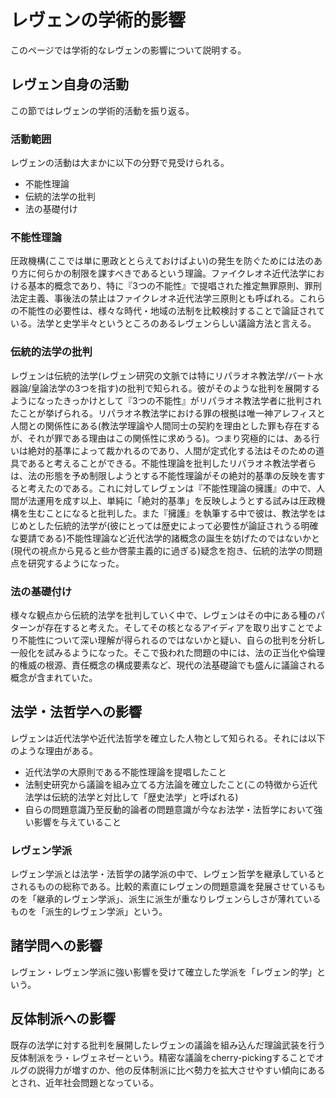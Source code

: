 # レヴェンの学術的影響
このページでは学術的なレヴェンの影響について説明する。

## レヴェン自身の活動
この節ではレヴェンの学術的活動を振り返る。

### 活動範囲
レヴェンの活動は大まかに以下の分野で見受けられる。

+ 不能性理論
+ 伝統的法学の批判
+ 法の基礎付け

### 不能性理論
圧政機構(ここでは単に悪政ととらえておけばよい)の発生を防ぐためには法のあり方に何らかの制限を課すべきであるという理論。ファイクレオネ近代法学における基本的概念であり、特に『3つの不能性』で提唱された推定無罪原則、罪刑法定主義、事後法の禁止はファイクレオネ近代法学三原則とも呼ばれる。これらの不能性の必要性は、様々な時代・地域の法制を比較検討することで論証されている。法学と史学半々というところのあるレヴェンらしい議論方法と言える。

### 伝統的法学の批判
レヴェンは伝統的法学(レヴェン研究の文脈では特にリパラオネ教法学/バート水器論/皇論法学の3つを指す)の批判で知られる。彼がそのような批判を展開するようになったきっかけとして『3つの不能性』がリパラオネ教法学者に批判されたことが挙げられる。リパラオネ教法学における罪の根拠は唯一神アレフィスと人間との関係性にある(教法学理論や人間同士の契約を理由とした罪も存在するが、それが罪である理由はこの関係性に求めうる)。つまり究極的には、ある行いは絶対的基準によって裁かれるのであり、人間が定式化する法はそのための道具であると考えることができる。不能性理論を批判したリパラオネ教法学者らは、法の形態を予め制限しようとする不能性理論がその絶対的基準の反映を害すると考えたのである。これに対してレヴェンは『不能性理論の擁護』の中で、人間が法運用を成す以上、単純に「絶対的基準」を反映しようとする試みは圧政機構を生むことになると批判した。また『擁護』を執筆する中で彼は、教法学をはじめとした伝統的法学が(彼にとっては歴史によって必要性が論証されうる明確な要請である)不能性理論など近代法学的諸概念の誕生を妨げたのではないかと(現代の視点から見ると些か啓蒙主義的に過ぎる)疑念を抱き、伝統的法学の問題点を研究するようになった。

### 法の基礎付け
様々な観点から伝統的法学を批判していく中で、レヴェンはその中にある種のパターンが存在すると考えた。そしてその核となるアイディアを取り出すことでより不能性について深い理解が得られるのではないかと疑い、自らの批判を分析し一般化を試みるようになった。そこで扱われた問題の中には、法の正当化や倫理的権威の根源、責任概念の構成要素など、現代の法基礎論でも盛んに議論される概念が含まれていた。

## 法学・法哲学への影響
レヴェンは近代法学や近代法哲学を確立した人物として知られる。それには以下のような理由がある。

+ 近代法学の大原則である不能性理論を提唱したこと
+ 法制史研究から議論を組み立てる方法論を確立したこと(この特徴から近代法学は伝統的法学と対比して「歴史法学」と呼ばれる)
+ 自らの問題意識乃至反動的論者の問題意識が今なお法学・法哲学において強い影響を与えていること

### レヴェン学派
レヴェン学派とは法学・法哲学の諸学派の中で、レヴェン哲学を継承しているとされるものの総称である。比較的素直にレヴェンの問題意識を発展させているものを「継承的レヴェン学派」、派生に派生が重なりレヴェンらしさが薄れているものを「派生的レヴェン学派」という。

## 諸学問への影響
レヴェン・レヴェン学派に強い影響を受けて確立した学派を「レヴェン的学」という。

## 反体制派への影響
既存の法学に対する批判を展開したレヴェンの議論を組み込んだ理論武装を行う反体制派をラ・レヴェネゼーという。精密な議論をcherry-pickingすることでオルグの説得力が増すのか、他の反体制派に比べ勢力を拡大させやすい傾向にあるとされ、近年社会問題となっている。
